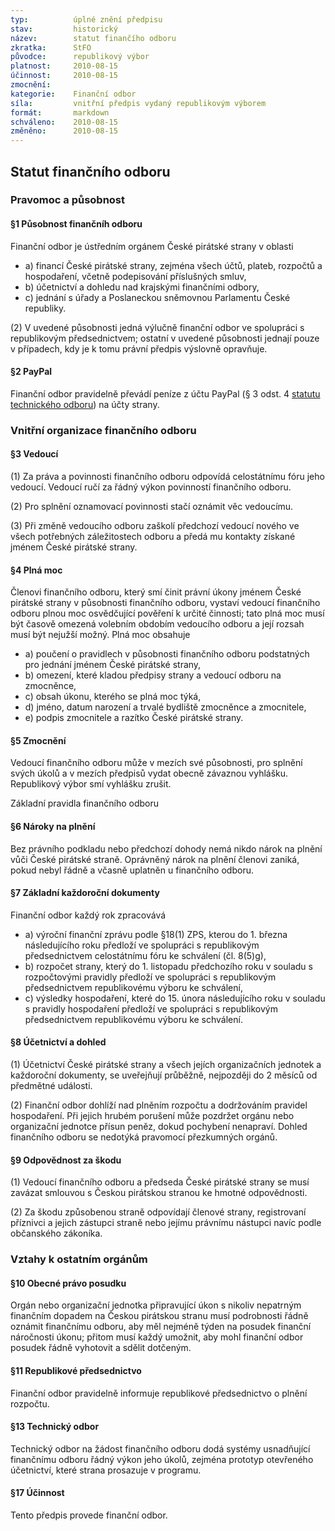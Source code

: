 ```yaml
---
typ:          úplné znění předpisu
stav:         historický
název:        statut finančího odboru
zkratka:      StFO
původce:      republikový výbor
platnost:     2010-08-15
účinnost:     2010-08-15
zmocnění:     
kategorie:    Finanční odbor
síla:         vnitřní předpis vydaný republikovým výborem
formát:       markdown
schváleno:    2010-08-15
změněno:      2010-08-15
---
```


## Statut finančního odboru

### Pravomoc a působnost

#### §1 Působnost finančníh odboru

Finanční odbor je ústředním orgánem České pirátské strany v oblasti  
* a) financí České pirátské strany, zejména všech účtů, plateb, rozpočtů a hospodaření, včetně podepisování příslušných smluv, 
* b) účetnictví a dohledu nad krajskými finančními odbory,  
* c) jednání s úřady a Poslaneckou sněmovnou Parlamentu České republiky.

(2) V uvedené působnosti jedná výlučně finanční odbor ve spolupráci s republikovým předsednictvem; ostatní v uvedené působnosti jednají pouze v případech, kdy je k tomu právní předpis výslovně opravňuje.

#### §2 PayPal

Finanční odbor pravidelně převádí peníze z účtu PayPal (§ 3 odst. 4 [statutu technického odboru](https://sbirka.pirati.cz/predpisy/stto)) na účty strany.

### Vnitřní organizace finančního odboru

#### §3 Vedoucí

(1) Za práva a povinnosti finančního odboru odpovídá celostátnímu fóru jeho vedoucí. Vedoucí ručí za řádný výkon povinností finančního odboru.

(2) Pro splnění oznamovací povinnosti stačí oznámit věc vedoucímu.

(3) Při změně vedoucího odboru zaškolí předchozí vedoucí nového ve všech potřebných záležitostech odboru a předá mu kontakty získané jménem České pirátské strany.

#### §4 Plná moc

Členovi finančního odboru, který smí činit právní úkony jménem České pirátské strany v působnosti finančního odboru, vystaví vedoucí finančního odboru plnou moc osvědčující pověření k určité činnosti; tato plná moc musí být časově omezená volebním obdobím vedoucího odboru a její rozsah musí být nejužší možný. Plná moc obsahuje

* a) poučení o pravidlech v působnosti finančního odboru podstatných pro jednání jménem České pirátské strany,
* b) omezení, které kladou předpisy strany a vedoucí odboru na zmocněnce,
* c) obsah úkonu, kterého se plná moc týká,
* d) jméno, datum narození a trvalé bydliště zmocněnce a zmocnitele,
* e) podpis zmocnitele a razítko České pirátské strany.

#### §5 Zmocnění

Vedoucí finančního odboru může v mezích své působnosti, pro splnění svých úkolů a v mezích předpisů vydat obecně závaznou vyhlášku. Republikový výbor smí vyhlášku zrušit.

Základní pravidla finančního odboru

#### §6 Nároky na plnění

Bez právního podkladu nebo předchozí dohody nemá nikdo nárok na plnění vůči České pirátské straně. Oprávněný nárok na plnění členovi zaniká, pokud nebyl řádně a včasně uplatněn u finančního odboru.

#### §7 Základní každoroční dokumenty

Finanční odbor každý rok zpracovává

* a) výroční finanční zprávu podle §18(1) ZPS, kterou do 1. března následujícího roku předloží ve spolupráci s republikovým předsednictvem celostátnímu fóru ke schválení (čl. 8(5)g),
* b) rozpočet strany, který do 1. listopadu předchozího roku v souladu s rozpočtovými pravidly předloží ve spolupráci s republikovým předsednictvem republikovému výboru ke schválení,
* c) výsledky hospodaření, které do 15. února následujícího roku v souladu s pravidly hospodaření předloží ve spolupráci s republikovým předsednictvem republikovému výboru ke schválení.

#### §8 Účetnictví a dohled

(1) Účetnictví České pirátské strany a všech jejích organizačních jednotek a každoroční dokumenty, se uveřejňují průběžně, nejpozději do 2 měsíců od předmětné události.

(2) Finanční odbor dohlíží nad plněním rozpočtu a dodržováním pravidel hospodaření. Při jejich hrubém porušení může pozdržet orgánu nebo organizační jednotce přísun peněz, dokud pochybení nenapraví. Dohled finančního odboru se nedotýká pravomocí přezkumných orgánů.

#### §9 Odpovědnost za škodu

(1) Vedoucí finančního odboru a předseda České pirátské strany se musí zavázat smlouvou s Českou pirátskou stranou ke hmotné odpovědnosti. 

(2) Za škodu způsobenou straně odpovídají členové strany, registrovaní příznivci a jejich zástupci straně nebo jejímu právnímu nástupci navíc podle občanského zákoníka. 

### Vztahy k ostatním orgánům

#### §10 Obecné právo posudku

Orgán nebo organizační jednotka připravující úkon s nikoliv nepatrným finančním dopadem na Českou pirátskou stranu musí podrobnosti řádně oznámit finančnímu odboru, aby měl nejméně týden na posudek finanční náročnosti úkonu; přitom musí každý umožnit, aby mohl finanční odbor posudek řádně vyhotovit a sdělit dotčeným.

#### §11 Republikové předsednictvo

Finanční odbor pravidelně informuje republikové předsednictvo o plnění rozpočtu.

#### §13 Technický odbor

Technický odbor na žádost finančního odboru dodá systémy usnadňující finančnímu odboru řádný výkon jeho úkolů, zejména prototyp otevřeného účetnictví, které strana prosazuje v programu.

#### §17 Účinnost

Tento předpis provede finanční odbor.
